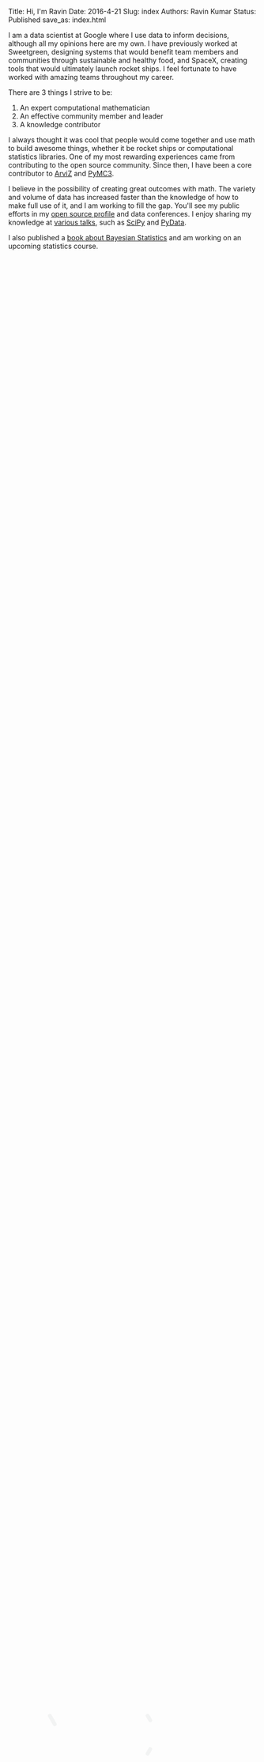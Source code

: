 Title: Hi, I'm Ravin
Date: 2016-4-21 
Slug:  index
Authors: Ravin Kumar
Status: Published
save_as: index.html 


I am a data scientist at Google where I use data to inform decisions, although all my opinions here are my own. I have previously worked at Sweetgreen, designing systems that would benefit team members and communities through sustainable and healthy food, and SpaceX, creating tools that would ultimately launch rocket ships. I feel fortunate to have worked with amazing teams throughout my career.

There are 3 things I strive to be:

1. An expert computational mathematician
2. An effective community member and leader
3. A knowledge contributor

I always thought it was cool that people would come together and use math to build awesome things, whether it be rocket ships or computational statistics libraries. One of my most rewarding experiences came from contributing to the open source community. Since then, I have been a core contributor to [ArviZ](https://arviz-devs.github.io/arviz/index.html) and [PyMC3](https://docs.pymc.io/).

I believe in the possibility of creating great outcomes with math. The variety and volume of data has increased faster than the knowledge of how to make full use of it, and I am working to fill the gap. You'll see my public efforts in my [open source profile](https://github.com/canyon289) and data conferences. I enjoy sharing my knowledge at [various talks]({filename}/pages/Talks.md), such as [SciPy](https://www.youtube.com/watch?v=bmWMdVQlzIA) and [PyData](https://www.youtube.com/watch?v=dY1nNtDTruE). 

I also published a [book about Bayesian Statistics](https://www.routledge.com/Bayesian-Modeling-and-Computation-in-Python/Martin-Kumar-Lao/p/book/9780367894368) and am working on an upcoming statistics course.


<svg viewbox="0 0 100 100" style="position:absolute;z-index:-1;opacity:4%;max-width:60%;max-height:60%;left: 50%;-webkit-transform:translateX(-50%);-ms-transform: translateX(-50%);transform:translateX(-50%);bottom:5%;">
    <style type="text/css">
        path {
            fill: none;
            stroke: #12221D;
            stroke-width: 0.1rem;
            stroke-miterlimit: 10;
            stroke-linecap: round;
        }
        #K-triangle-1,
        #K-triangle-2 {
            stroke-dasharray: 1;
            stroke-dashoffset: 1;
            animation: dash 2s linear forwards;
        }
        #R-triangle-circle {
            stroke-dasharray: 1;
            stroke-dashoffset: 1;
            animation: dash 2.4s linear forwards;			}
        @keyframes dash {
            to {
                stroke-dashoffset: 0;
            }
        }
    </style>
    <g id="R">
        <path id="R-triangle-circle" d="M 15 42.1297 L 43.5792 91.6304 L 15 91.6304 L 15 8.3696 A 32.0984 32.0984 0 0 1 15 72.5664 Z" pathLength="1"/>
    </g>
    <g id="K">
        <path id="K-triangle-1" d="M 56.2434 58.1775 L 85 8.3696 L 56.2434 8.3696 Z" pathLength="1"/>
        <path id="K-triangle-2" d="M 56.2434 42.1297 L 85 91.6304 L 56.2434 91.6304 Z" pathLength="1"/>
    </g>
</svg>
